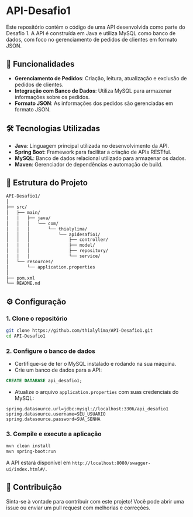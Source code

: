 
# API-Desafio1

Este repositório contém o código de uma API desenvolvida como parte do Desafio 1. A API é construída em Java e utiliza MySQL como banco de dados, com foco no gerenciamento de pedidos de clientes em formato JSON.

## 🚀 Funcionalidades

- **Gerenciamento de Pedidos**: Criação, leitura, atualização e exclusão de pedidos de clientes.
- **Integração com Banco de Dados**: Utiliza MySQL para armazenar informações sobre os pedidos.
- **Formato JSON**: As informações dos pedidos são gerenciadas em formato JSON.

## 🛠️ Tecnologias Utilizadas

- **Java**: Linguagem principal utilizada no desenvolvimento da API.
- **Spring Boot**: Framework para facilitar a criação de APIs RESTful.
- **MySQL**: Banco de dados relacional utilizado para armazenar os dados.
- **Maven**: Gerenciador de dependências e automação de build.

## 📂 Estrutura do Projeto

```bash
API-Desafio1/
│
├── src/
│   ├── main/
│   │   ├── java/
│   │   │   └── com/
│   │   │       └── thialylima/
│   │   │           └── apidesafio1/
│   │   │               ├── controller/
│   │   │               ├── model/
│   │   │               ├── repository/
│   │   │               └── service/
│   └── resources/
│       └── application.properties
│
├── pom.xml
└── README.md
```

## ⚙️ Configuração

### 1. Clone o repositório

```bash
git clone https://github.com/thialylima/API-Desafio1.git
cd API-Desafio1
```

### 2. Configure o banco de dados

- Certifique-se de ter o MySQL instalado e rodando na sua máquina.
- Crie um banco de dados para a API:

```sql
CREATE DATABASE api_desafio1;
```

- Atualize o arquivo `application.properties` com suas credenciais do MySQL:

```properties
spring.datasource.url=jdbc:mysql://localhost:3306/api_desafio1
spring.datasource.username=SEU_USUARIO
spring.datasource.password=SUA_SENHA
```

### 3. Compile e execute a aplicação

```bash
mvn clean install
mvn spring-boot:run
```

A API estará disponível em `http://localhost:8080/swagger-ui/index.html#/`.

## 🤝 Contribuição

Sinta-se à vontade para contribuir com este projeto! Você pode abrir uma issue ou enviar um pull request com melhorias e correções.

